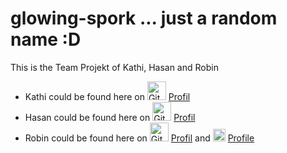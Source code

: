 # glowing-spork ... just a random name :D
This is the Team Projekt of Kathi, Hasan and Robin

- Kathi could be found here on <img src="https://github.com/CodingRobIT/glowing-spork/assets/126405148/7de538f0-9224-48e0-819b-e32830c4f890" alt="GitHub" height="30"> [Profil](https://github.com/Kathalania)
- Hasan could be found here on <img src="https://github.com/CodingRobIT/glowing-spork/assets/126405148/7de538f0-9224-48e0-819b-e32830c4f890" alt="GitHub" height="30"> [Profil](https://github.com/Alp387)
- Robin could be found here on <img src="https://github.com/CodingRobIT/glowing-spork/assets/126405148/7de538f0-9224-48e0-819b-e32830c4f890" alt="GitHub" height="30"> [Profil](https://github.com/CodingRobIT) and <img src="https://github.com/CodingRobIT/CodingRobIT/assets/126405148/03784dd2-b460-4e8c-964f-0cda4a07ebf4" alt="LinkedIn"  height="20"> [Profile](https://www.linkedin.com/in/robin-s-838230216/)
